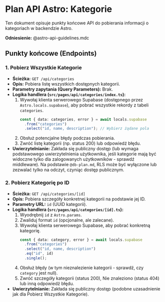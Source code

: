 # Plan API Astro: Kategorie

Ten dokument opisuje punkty końcowe API do pobierania informacji o kategoriach w backendzie Astro.

**Odniesienie:** @astro-api-guidelines.mdc

## Punkty końcowe (Endpoints)

### 1. Pobierz Wszystkie Kategorie

- **Ścieżka:** `GET /api/categories`
- **Opis:** Pobiera listę wszystkich dostępnych kategorii.
- **Parametry zapytania (Query Parameters):** Brak.
- **Logika handlera (`src/pages/api/categories/index.ts`):**
  1.  Wywołaj klienta serwerowego Supabase (dostępnego przez `Astro.locals.supabase`), aby pobrać wszystkie rekordy z tabeli `categories`.
      ```typescript
      const { data: categories, error } = await locals.supabase
        .from("categories")
        .select("id, name, description"); // Wybierz żądane pola
      ```
  2.  Obsłuż potencjalne błędy podczas pobierania.
  3.  Zwróć listę kategorii (np. status 200) lub odpowiedź błędu.
- **Uwierzytelnianie:** Zakłada się publiczny dostęp (lub wymaga podstawowego uwierzytelnienia użytkownika, jeśli kategorie mają być widoczne tylko dla zalogowanych użytkowników - sprawdź middleware). Na podstawie `@db-plan.md`, RLS może być wyłączone lub zezwalać tylko na odczyt, czyniąc dostęp publicznym.

### 2. Pobierz Kategorię po ID

- **Ścieżka:** `GET /api/categories/[id]`
- **Opis:** Pobiera szczegóły konkretnej kategorii na podstawie jej ID.
- **Parametry URL:** `id` (UUID kategorii).
- **Logika handlera (`src/pages/api/categories/[id].ts`):**
  1.  Wyodrębnij `id` z `Astro.params`.
  2.  Zwaliduj format `id` (opcjonalne, ale zalecane).
  3.  Wywołaj klienta serwerowego Supabase, aby pobrać konkretną kategorię.
      ```typescript
      const { data: category, error } = await locals.supabase
        .from("categories")
        .select("id, name, description")
        .eq("id", id)
        .single();
      ```
  4.  Obsłuż błędy (w tym nieznalezienie kategorii - sprawdź, czy `category` jest null).
  5.  Zwróć szczegóły kategorii (status 200), Nie znaleziono (status 404) lub inną odpowiedź błędu.
- **Uwierzytelnianie:** Zakłada się publiczny dostęp (podobne uzasadnienie jak dla Pobierz Wszystkie Kategorie).
